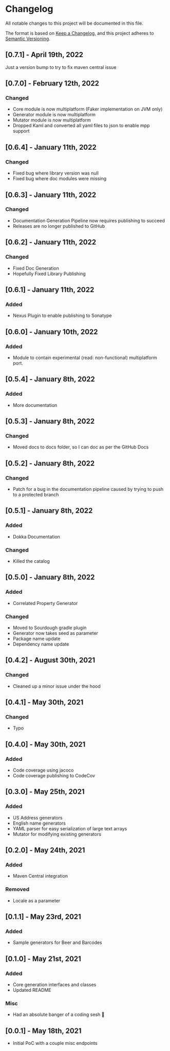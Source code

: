 # Changelog
All notable changes to this project will be documented in this file.

The format is based on [Keep a Changelog](https://keepachangelog.com/en/1.0.0/),
and this project adheres to [Semantic Versioning](https://semver.org/spec/v2.0.0.html).

## [0.7.1] - April 19th, 2022

Just a version bump to try to fix maven central issue

## [0.7.0] - February 12th, 2022
### Changed
- Core module is now multiplatform (Faker implementation on JVM only)
- Generator module is now multiplatform
- Mutator module is now multiplatform
- Dropped Kaml and converted all yaml files to json to enable mpp support

## [0.6.4] - January 11th, 2022
### Changed
- Fixed bug where library version was null
- Fixed bug where doc modules were missing

## [0.6.3] - January 11th, 2022
### Changed
- Documentation Generation Pipeline now requires publishing to succeed
- Releases are no longer published to GitHub

## [0.6.2] - January 11th, 2022
### Changed
- Fixed Doc Generation
- Hopefully Fixed Library Publishing

## [0.6.1] - January 11th, 2022
### Added
- Nexus Plugin to enable publishing to Sonatype

## [0.6.0] - January 10th, 2022
### Added
- Module to contain experimental (read: non-functional) multiplatform port.

## [0.5.4] - January 8th, 2022
### Added
- More documentation

## [0.5.3] - January 8th, 2022
### Changed
- Moved docs to docs folder, so I can doc as per the GitHub Docs

## [0.5.2] - January 8th, 2022
### Changed
- Patch for a bug in the documentation pipeline caused by trying to push to a protected branch

## [0.5.1] - January 8th, 2022
### Added
- Dokka Documentation
### Changed
- Killed the catalog

## [0.5.0] - January 8th, 2022 
### Added
- Correlated Property Generator

### Changed
- Moved to Sourdough gradle plugin
- Generator now takes seed as parameter
- Package name update
- Dependency name update

## [0.4.2] - August 30th, 2021

### Changed

- Cleaned up a minor issue under the hood

## [0.4.1] - May 30th, 2021

### Changed

- Typo

## [0.4.0] - May 30th, 2021

### Added

- Code coverage using jacoco
- Code coverage publishing to CodeCov

## [0.3.0] - May 25th, 2021

### Added

- US Address generators
- English name generators
- YAML parser for easy serialization of large text arrays
- Mutator for modifying existing generators

## [0.2.0] - May 24th, 2021

### Added

- Maven Central integration

### Removed

- Locale as a parameter

## [0.1.1] - May 23rd, 2021

### Added

- Sample generators for Beer and Barcodes

## [0.1.0] - May 21st, 2021

### Added

- Core generation interfaces and classes
- Updated README

### Misc

- Had an absolute banger of a coding sesh 🧀

## [0.0.1] - May 18th, 2021

- Initial PoC with a couple misc endpoints
